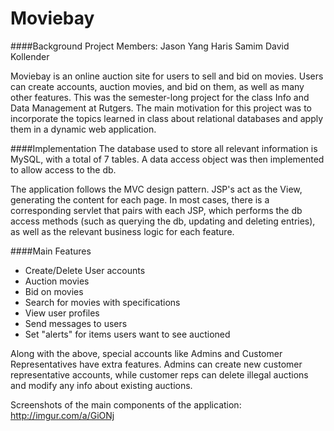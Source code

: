 # Moviebay

####Background
Project Members:
Jason Yang
Haris Samim
David Kollender

  Moviebay is an online auction site for users to sell and bid on movies.  Users can create accounts, auction movies, and bid on them, as well as many other features.  This was the semester-long project for the class Info and Data Management at Rutgers.  The main motivation for this project was to incorporate the topics learned in class about relational databases and apply them in a dynamic web application.
  
####Implementation
  The database used to store all relevant information is MySQL, with a total of 7 tables. A data access object was then implemented to allow access to the db.
  
  The application follows the MVC design pattern.  JSP's act as the View, generating the content for each page.  In most cases, there is a corresponding servlet that pairs with each JSP, which performs the db access methods (such as querying the db, updating and deleting entries), as well as the relevant business logic for each feature.   
  
####Main Features

  - Create/Delete User accounts
  - Auction movies
  - Bid on movies
  - Search for movies with specifications
  - View user profiles
  - Send messages to users
  - Set "alerts" for items users want to see auctioned
  
  Along with the above, special accounts like Admins and Customer Representatives have extra features.  Admins can create new customer representative accounts, while customer reps can delete illegal auctions and modify any info about existing auctions.

Screenshots of the main components of the application:
  http://imgur.com/a/GiONj
